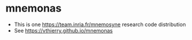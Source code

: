# mnemonas
- This is one https://team.inria.fr/mnemosyne research code distribution
- See https://vthierry.github.io/mnemonas
